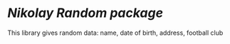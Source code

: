 # *Nikolay Random package*
This library gives random data: name, date of birth, address, football club